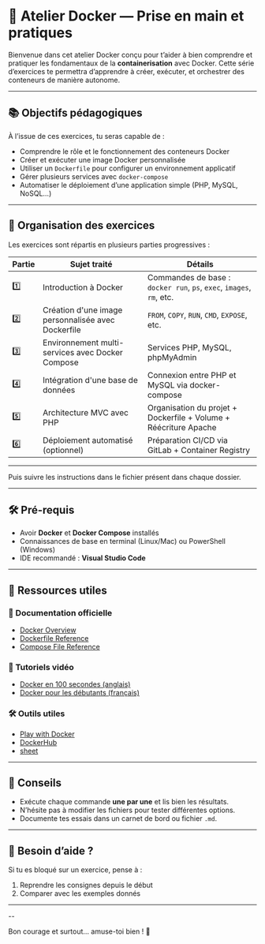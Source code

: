 # 🐳 Atelier Docker — Prise en main et pratiques

Bienvenue dans cet atelier Docker conçu pour t’aider à bien comprendre et pratiquer les fondamentaux de la **containerisation** avec Docker. Cette série d’exercices te permettra d’apprendre à créer, exécuter, et orchestrer des conteneurs de manière autonome.

---

## 📚 Objectifs pédagogiques

À l’issue de ces exercices, tu seras capable de :

- Comprendre le rôle et le fonctionnement des conteneurs Docker
- Créer et exécuter une image Docker personnalisée
- Utiliser un `Dockerfile` pour configurer un environnement applicatif
- Gérer plusieurs services avec `docker-compose`
- Automatiser le déploiement d’une application simple (PHP, MySQL, NoSQL…)

---

## 🧩 Organisation des exercices

Les exercices sont répartis en plusieurs parties progressives :

| Partie | Sujet traité                                       | Détails                                                              |
| ------ | -------------------------------------------------- | -------------------------------------------------------------------- |
| 1️⃣     | Introduction à Docker                              | Commandes de base : `docker run`, `ps`, `exec`, `images`, `rm`, etc. |
| 2️⃣     | Création d'une image personnalisée avec Dockerfile | `FROM`, `COPY`, `RUN`, `CMD`, `EXPOSE`, etc.                         |
| 3️⃣     | Environnement multi-services avec Docker Compose   | Services PHP, MySQL, phpMyAdmin                                      |
| 4️⃣     | Intégration d'une base de données                  | Connexion entre PHP et MySQL via docker-compose                      |
| 5️⃣     | Architecture MVC avec PHP                          | Organisation du projet + Dockerfile + Volume + Réécriture Apache     |
| 6️⃣     | Déploiement automatisé (optionnel)                 | Préparation CI/CD via GitLab + Container Registry                    |

---

Puis suivre les instructions dans le fichier présent dans chaque dossier.

---

## 🛠️ Pré-requis

- Avoir **Docker** et **Docker Compose** installés
- Connaissances de base en terminal (Linux/Mac) ou PowerShell (Windows)
- IDE recommandé : **Visual Studio Code**

---

## 🧠 Ressources utiles

### 📘 Documentation officielle

- [Docker Overview](https://docs.docker.com/get-started/)
- [Dockerfile Reference](https://docs.docker.com/engine/reference/builder/)
- [Compose File Reference](https://docs.docker.com/compose/compose-file/)

### 🎥 Tutoriels vidéo

- [Docker en 100 secondes (anglais)](https://www.youtube.com/watch?v=Gjnup-PuquQ)
- [Docker pour les débutants (français)](https://www.youtube.com/watch?v=3c-iBn73dDE)

### 🛠️ Outils utiles

- [Play with Docker](https://labs.play-with-docker.com/)
- [DockerHub](https://hub.docker.com/)
- [sheet](https://docs.docker.com/get-started/docker_cheatsheet.pdf)

---

## 🤝 Conseils

- Exécute chaque commande **une par une** et lis bien les résultats.
- N’hésite pas à modifier les fichiers pour tester différentes options.
- Documente tes essais dans un carnet de bord ou fichier `.md`.

---

## 📩 Besoin d’aide ?

Si tu es bloqué sur un exercice, pense à :

1. Reprendre les consignes depuis le début
2. Comparer avec les exemples donnés

---

--

Bon courage et surtout… amuse-toi bien ! 🐳

